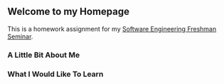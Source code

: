 ## Welcome to my Homepage

This is a homework assignment for my [Software Engineering Freshman Seminar](http://www.se.rit.edu/~swen-101/00/index.html).

### A Little Bit About Me



### What I Would Like To Learn 


